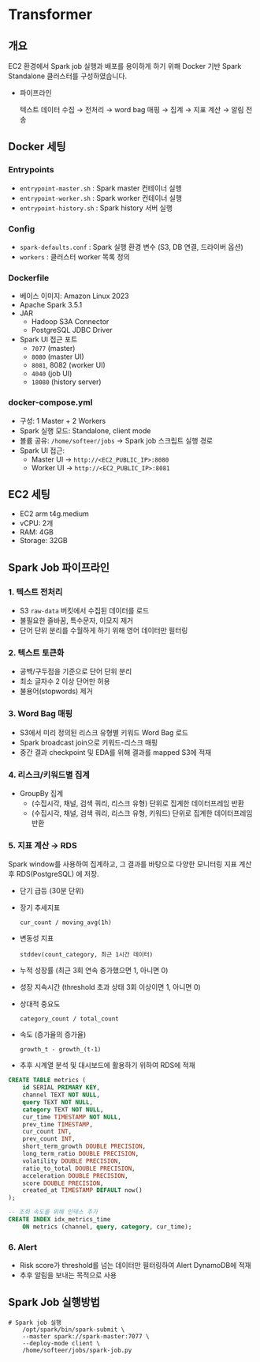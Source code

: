 # Transformer

## 개요
EC2 환경에서 Spark job 실행과 배포를 용이하게 하기 위해 Docker 기반 Spark Standalone 클러스터를 구성하였습니다.

- 파이프라인
    
    텍스트 데이터 수집 → 전처리 → word bag 매핑 → 집계 → 지표 계산 → 알림 전송
    

## Docker 세팅

### Entrypoints

- `entrypoint-master.sh` : Spark master 컨테이너 실행
- `entrypoint-worker.sh` : Spark worker 컨테이너 실행
- `entrypoint-history.sh` : Spark history 서버 실행

### Config

- `spark-defaults.conf` : Spark 실행 환경 변수 (S3, DB 연결, 드라이버 옵션)
- `workers` : 클러스터 worker 목록 정의

### Dockerfile

- 베이스 이미지: Amazon Linux 2023
- Apache Spark 3.5.1
- JAR
    - Hadoop S3A Connector
    - PostgreSQL JDBC Driver
- Spark UI 접근 포트
    - `7077` (master)
    - `8080` (master UI)
    - `8081`, 8082 (worker UI)
    - `4040` (job UI)
    - `18080` (history server)

### docker-compose.yml

- 구성: 1 Master + 2 Workers
- Spark 실행 모드: Standalone, client mode
- 볼륨 공유: `/home/softeer/jobs` → Spark job 스크립트 실행 경로
- Spark UI 접근:
    - Master UI → `http://<EC2_PUBLIC_IP>:8080`
    - Worker UI → `http://<EC2_PUBLIC_IP>:8081`

## EC2 세팅
- EC2 arm t4g.medium
- vCPU: 2개
- RAM: 4GB
- Storage: 32GB

## Spark Job 파이프라인

### 1. 텍스트 전처리

- S3 `raw-data` 버킷에서 수집된 데이터를 로드
- 불필요한 줄바꿈, 특수문자, 이모지 제거
- 단어 단위 분리를 수월하게 하기 위해 영어 데이터만 필터링

### 2. 텍스트 토큰화

- 공백/구두점을 기준으로 단어 단위 분리
- 최소 글자수 2 이상 단어만 허용
- 불용어(stopwords) 제거

### 3. Word Bag 매핑

- S3에서 미리 정의된 리스크 유형별 키워드 Word Bag 로드
- Spark broadcast join으로 키워드-리스크 매핑
- 중간 결과 checkpoint 및 EDA를 위해 결과를 mapped S3에 적재

### 4. 리스크/키워드별 집계

- GroupBy 집계
    - (수집시각, 채널, 검색 쿼리, 리스크 유형) 단위로 집계한 데이터프레임 반환
    - (수집시각, 채널, 검색 쿼리, 리스크 유형, 키워드) 단위로 집계한 데이터프레임 반환

### 5. 지표 계산 → RDS

Spark window를 사용하여 집계하고, 그 결과를 바탕으로 다양한 모니터링 지표 계산 후 RDS(PostgreSQL) 에 저장.

- 단기 급등 (30분 단위)
- 장기 추세지표
    
    `cur_count / moving_avg(1h)`
    
- 변동성 지표
    
    `stddev(count_category, 최근 1시간 데이터)`
    
- 누적 성장률 (최근 3회 연속 증가했으면 1, 아니면 0)
- 성장 지속시간 (threshold 초과 상태 3회 이상이면 1, 아니면 0)
- 상대적 중요도
    
    `category_count / total_count`
    
- 속도 (증가율의 증가율)
    
    `growth_t - growth_(t-1)`
    
- 추후 시계열 분석 및 대시보드에 활용하기 위하여 RDS에 적재

```sql
CREATE TABLE metrics (
    id SERIAL PRIMARY KEY,
    channel TEXT NOT NULL,
    query TEXT NOT NULL,
    category TEXT NOT NULL,
    cur_time TIMESTAMP NOT NULL,
    prev_time TIMESTAMP,
    cur_count INT,
    prev_count INT,
    short_term_growth DOUBLE PRECISION,
    long_term_ratio DOUBLE PRECISION,
    volatility DOUBLE PRECISION,
    ratio_to_total DOUBLE PRECISION,
    acceleration DOUBLE PRECISION,
    score DOUBLE PRECISION,
    created_at TIMESTAMP DEFAULT now()
);

-- 조회 속도를 위해 인덱스 추가
CREATE INDEX idx_metrics_time
    ON metrics (channel, query, category, cur_time);
```

### 6. Alert

- Risk score가 threshold를 넘는 데이터만 필터링하여 Alert DynamoDB에 적재
- 추후 알림을 보내는 목적으로 사용


## Spark Job 실행방법
```{bash}
# Spark job 실행
    /opt/spark/bin/spark-submit \
    --master spark://spark-master:7077 \
    --deploy-mode client \
    /home/softeer/jobs/spark-job.py
```